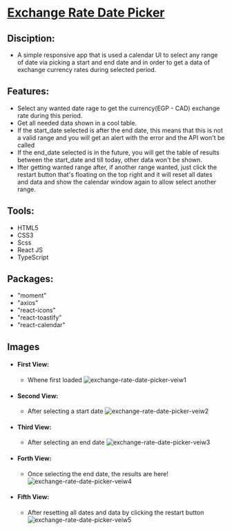 # [Exchange Rate Date Picker](https://exchange-rate-date-picker.netlify.app/)

## Disciption:
- A simple responsive app that is used a calendar UI to select any range of date via picking a start and end date and in order to get a data of exchange currency rates during selected period.

## Features:
- Select any wanted date rage to get the currency(EGP - CAD) exchange rate during this period.
- Get all needed data shown in a cool table.
- If the start_date selected is after the end date, this means that this is not a valid range and you will get an alert with the error and the API won't be called 
- If the end_date selected is in the future, you will get the table of results between the start_date and till today, other data won't be shown.
- Ifter getting wanted range after, if another range wanted, just click the restart button that's floating on the top right and it will reset all dates and data and show the calendar window again to allow select another range.

## Tools:

- HTML5
- CSS3
- Scss
- React JS
- TypeScript

## Packages:

- "moment"
- "axios"
- "react-icons"
- "react-toastify"
- "react-calendar"

## Images

- #### First View:
  - Whene first loaded
![exchange-rate-date-picker-veiw1](https://user-images.githubusercontent.com/72308423/220432582-05d850ea-de18-4621-847e-0b5ff8068c31.png)

- #### Second View:
  - After selecting a start date
![exchange-rate-date-picker-veiw2](https://user-images.githubusercontent.com/72308423/220432631-97d2b65f-2c62-4141-a145-a7e1cd496fe3.png)

- #### Third View:
  -  After selecting an end date
![exchange-rate-date-picker-veiw3](https://user-images.githubusercontent.com/72308423/220432645-4a0e3416-962c-4802-af9a-a9e6f0f7c074.png)
 
- #### Forth View:
  - Once selecting the end date, the results are here!
![exchange-rate-date-picker-veiw4](https://user-images.githubusercontent.com/72308423/220432659-38d5d9a5-a5a9-4cfc-9064-a69d1f5a0d01.png)

- #### Fifth View:
  - After resetting all dates and data by clicking the restart button
![exchange-rate-date-picker-veiw5](https://user-images.githubusercontent.com/72308423/220432678-3fabe6fc-6823-4a54-ba67-44e15b4496a6.png)
